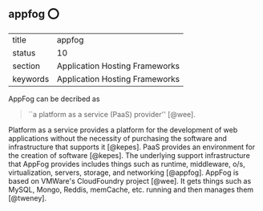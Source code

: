 ## appfog :o:


|          |                                |
| -------- | ------------------------------ |
| title    | appfog                         | 
| status   | 10                             |
| section  | Application Hosting Frameworks |
| keywords | Application Hosting Frameworks |



AppFog can be decribed as

> ``a platform as a service (PaaS) provider'' [@wee].

Platform as a service provides a platform for
the development of web applications without the necessity of
purchasing the software and infrastructure that supports
it [@kepes]. PaaS provides an environment for the creation of
software [@kepes]. The underlying support infrastructure that
AppFog provides includes things such as runtime, middleware, o/s,
virtualization, servers, storage, and networking [@appfog]. AppFog
is based on VMWare's CloudFoundry project [@wee]. It gets things
such as MySQL, Mongo, Reddis, memCache, etc. running and then manages
them [@tweney].


    
